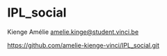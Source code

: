 # IPL_social

Kienge Amélie amelie.kinge@student.vinci.be

https://github.com/amelie-kienge-vinci/IPL_social.git



